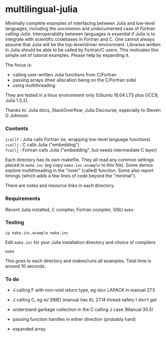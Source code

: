 # multilingual-julia

Minimally complete examples of interfacing between Julia and low-level languages, including the uncommon and undocumented case of _Fortran calling Julia_.
Interoperability between languages is essential if Julia is to integrate with scientific codebases in Fortran and C. One cannot always assume that Julia will be the top-level/driver environment. Libraries written in Julia should be able to be called by Fortran/C users. This motivates this simple set of tutorial examples. Please help by expanding it.

The focus is:
* calling user-written Julia functions from C/Fortran  
* passing arrays (their allocation being on the C/Fortran side)  
* using multithreading  

They are tested in a linux environment only (Ubuntu 16.04 LTS plus GCC9, Julia 1.5.2).

Thanks to: Julia docs, StackOverflow, Julia Discourse, especially to Steven G Johnson.

### Contents

`jcallf` : Julia calls Fortran (ie, wrapping low-level language functions)  
`ccallj` : C calls Julia ("embedding")  
`fcallj` : Fortran calls Julia ("embedding", but needs intermediate C layer)  

Each directory has its own makefile. They all read any common settings placed in `make.inc` (eg copy `make.inc.example` to this file). Some demos explore multithreading in the "inner" (called) function. Some also report timings (which adds a few lines of code beyond the "minimal").

There are notes and resource links in each directory.

### Requirements

Recent Julia installed, C complier, Fortran compiler, GNU `make`.

### Testing

`cp make.inc.example make.inc`

Edit `make.inc` for your Julia installation directory and choice of compilers

`make`

This goes to each directory and makes/runs all examples. Total time is around 10 seconds.

### To do

* J calling F with non-void return type, eg `ddot` LAPACK in manual 27.5

* J calling C, eg w/ SIMD (manual has it); 27.14 thread safety I don't get

* understand garbage collection in the C calling J case (Manual 30.5)

* passing function handles in either direction (probably hard)

* expanded array
